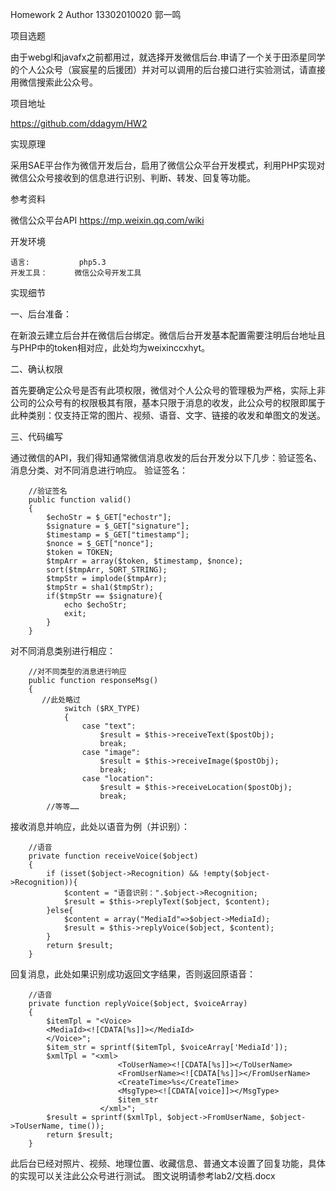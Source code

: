 
Homework 2
Author 13302010020 郭一鸣

项目选题

由于webgl和javafx之前都用过，就选择开发微信后台.申请了一个关于田添星同学的个人公众号（宸宸星的后援团）并对可以调用的后台接口进行实验测试，请直接用微信搜索此公众号。 

项目地址

https://github.com/ddagym/HW2

实现原理

采用SAE平台作为微信开发后台，启用了微信公众平台开发模式，利用PHP实现对微信公众号接收到的信息进行识别、判断、转发、回复等功能。

参考资料

微信公众平台API https://mp.weixin.qq.com/wiki 

开发环境

    语言:           php5.3
    开发工具：      微信公众号开发工具
    

实现细节

一、后台准备：

在新浪云建立后台并在微信后台绑定。微信后台开发基本配置需要注明后台地址且与PHP中的token相对应，此处均为weixinccxhyt。
    
二、确认权限

首先要确定公众号是否有此项权限，微信对个人公众号的管理极为严格，实际上非公司的公众号有的权限极其有限，基本只限于消息的收发，此公众号的权限即属于此种类别：仅支持正常的图片、视频、语音、文字、链接的收发和单图文的发送。
    
三、代码编写

通过微信的API，我们得知通常微信消息收发的后台开发分以下几步：验证签名、消息分类、对不同消息进行响应。
        验证签名：
        
        //验证签名
        public function valid()
        {
            $echoStr = $_GET["echostr"];
            $signature = $_GET["signature"];
            $timestamp = $_GET["timestamp"];
            $nonce = $_GET["nonce"];
            $token = TOKEN;
            $tmpArr = array($token, $timestamp, $nonce);
            sort($tmpArr, SORT_STRING);
            $tmpStr = implode($tmpArr);
            $tmpStr = sha1($tmpStr);
            if($tmpStr == $signature){
                echo $echoStr;
                exit;
            }
        }
        
对不同消息类别进行相应：

        //对不同类型的消息进行响应
        public function responseMsg()
        {
           //此处略过
                switch ($RX_TYPE)
                {
                    case "text":
                        $result = $this->receiveText($postObj);
                        break;
                    case "image":
                        $result = $this->receiveImage($postObj);
                        break;
                    case "location":
                        $result = $this->receiveLocation($postObj);
                        break;
            //等等……
        
            
接收消息并响应，此处以语音为例（并识别）：

        //语音
        private function receiveVoice($object)
        {
            if (isset($object->Recognition) && !empty($object->Recognition)){
                $content = "语音识别：".$object->Recognition;
                $result = $this->replyText($object, $content);
            }else{
                $content = array("MediaId"=>$object->MediaId);
                $result = $this->replyVoice($object, $content);
            }
            return $result;
        }
        
回复消息，此处如果识别成功返回文字结果，否则返回原语音：

        //语音
        private function replyVoice($object, $voiceArray)
        {
            $itemTpl = "<Voice>
            <MediaId><![CDATA[%s]]></MediaId>
            </Voice>";
            $item_str = sprintf($itemTpl, $voiceArray['MediaId']);
            $xmlTpl = "<xml>
                            <ToUserName><![CDATA[%s]]></ToUserName>
                            <FromUserName><![CDATA[%s]]></FromUserName>
                            <CreateTime>%s</CreateTime>
                            <MsgType><![CDATA[voice]]></MsgType>
                            $item_str
                        </xml>";
            $result = sprintf($xmlTpl, $object->FromUserName, $object->ToUserName, time());
            return $result;
        }
        
此后台已经对照片、视频、地理位置、收藏信息、普通文本设置了回复功能，具体的实现可以关注此公众号进行测试。
图文说明请参考lab2/文档.docx
